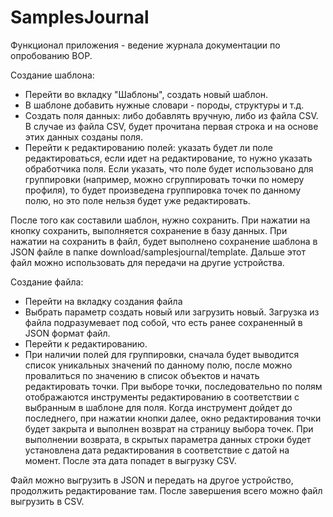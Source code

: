 SamplesJournal
=======

Функционал приложения - ведение журнала документации по опробованию ВОР.

Создание шаблона:
- Перейти во вкладку "Шаблоны", создать новый шаблон.
- В шаблоне добавить нужные словари - породы, структуры и т.д.
- Создать поля данных: либо добавлять вручную, либо из файла CSV. В случае из файла CSV, будет прочитана первая строка и на основе этих данных созданы поля.
- Перейти к редактированию полей: указать будет ли поле редактироваться, если идет на редактирование, то нужно указать обработчика поля. Если указать, что поле будет использовано для группировки (например, можно сгруппировать точки по номеру профиля), то будет произведена группировка точек по данному полю, но это поле нельзя будет уже редактировать.
    
После того как составили шаблон, нужно сохранить. При нажатии на кнопку сохранить, выполняется сохранение в базу данных. При нажатии на сохранить в файл, будет выполнено сохранение шаблона в JSON файле в папке download/samplesjournal/template. Дальше этот файл можно использовать для передачи на другие устройства.

Создание файла:
- Перейти на вкладку создания файла
- Выбрать параметр создать новый или загрузить новый. Загрузка из файла подразумевает под собой, что есть ранее сохраненный в JSON формат файл.
- Перейти к редактированию.
- При наличии полей для группировки, сначала будет выводится список уникальных значений по данному полю, после можно провалиться по значению в список объектов и начать редактировать точки. При выборе точки, последовательно по полям отображаются инструменты редактированию в соответствии с выбранным в шаблоне для поля. Когда инструмент дойдет до последнего, при нажатии кнопки далее, окно редактирования точки будет закрыта и выполнен возврат на страницу выбора точек. При выполнении возврата, в скрытых параметра данных строки будет установлена дата редактирования в соответствие с датой на момент. После эта дата попадет в выгрузку CSV.

Файл можно выгрузить в JSON и передать на другое устройство, продолжить редактирование там.
После завершения всего можно файл выгрузить в CSV.